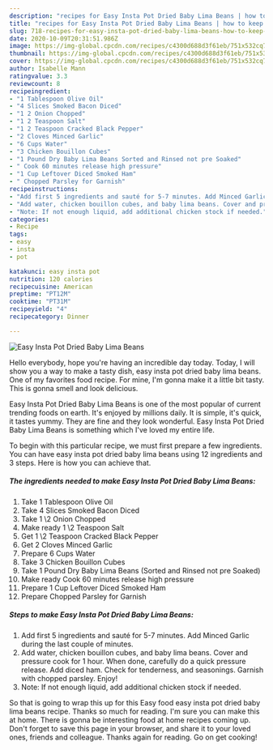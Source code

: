 ```yaml
---
description: "recipes for Easy Insta Pot Dried Baby Lima Beans | how to keep Easy Insta Pot Dried Baby Lima Beans"
title: "recipes for Easy Insta Pot Dried Baby Lima Beans | how to keep Easy Insta Pot Dried Baby Lima Beans"
slug: 718-recipes-for-easy-insta-pot-dried-baby-lima-beans-how-to-keep-easy-insta-pot-dried-baby-lima-beans
date: 2020-10-09T20:31:51.986Z
image: https://img-global.cpcdn.com/recipes/c4300d688d3f61eb/751x532cq70/easy-insta-pot-dried-baby-lima-beans-recipe-main-photo.jpg
thumbnail: https://img-global.cpcdn.com/recipes/c4300d688d3f61eb/751x532cq70/easy-insta-pot-dried-baby-lima-beans-recipe-main-photo.jpg
cover: https://img-global.cpcdn.com/recipes/c4300d688d3f61eb/751x532cq70/easy-insta-pot-dried-baby-lima-beans-recipe-main-photo.jpg
author: Isabelle Mann
ratingvalue: 3.3
reviewcount: 8
recipeingredient:
- "1 Tablespoon Olive Oil"
- "4 Slices Smoked Bacon Diced"
- "1 2 Onion Chopped"
- "1 2 Teaspoon Salt"
- "1 2 Teaspoon Cracked Black Pepper"
- "2 Cloves Minced Garlic"
- "6 Cups Water"
- "3 Chicken Bouillon Cubes"
- "1 Pound Dry Baby Lima Beans Sorted and Rinsed not pre Soaked"
- " Cook 60 minutes release high pressure"
- "1 Cup Leftover Diced Smoked Ham"
- " Chopped Parsley for Garnish"
recipeinstructions:
- "Add first 5 ingredients and sauté for 5-7 minutes. Add Minced Garlic during the last couple of minutes."
- "Add water, chicken bouillon cubes, and baby lima beans. Cover and pressure cook for 1 hour. When done, carefully do a quick pressure release. Add diced ham. Check for tenderness, and seasonings. Garnish with chopped parsley. Enjoy!"
- "Note: If not enough liquid, add additional chicken stock if needed."
categories:
- Recipe
tags:
- easy
- insta
- pot

katakunci: easy insta pot 
nutrition: 120 calories
recipecuisine: American
preptime: "PT12M"
cooktime: "PT31M"
recipeyield: "4"
recipecategory: Dinner

---
```



![Easy Insta Pot Dried Baby Lima Beans](https://img-global.cpcdn.com/recipes/c4300d688d3f61eb/751x532cq70/easy-insta-pot-dried-baby-lima-beans-recipe-main-photo.jpg)

Hello everybody, hope you're having an incredible day today. Today, I will show you a way to make a tasty dish, easy insta pot dried baby lima beans. One of my favorites food recipe. For mine, I'm gonna make it a little bit tasty. This is gonna smell and look delicious.

Easy Insta Pot Dried Baby Lima Beans is one of the most popular of current trending foods on earth. It's enjoyed by millions daily. It is simple, it's quick, it tastes yummy. They are fine and they look wonderful. Easy Insta Pot Dried Baby Lima Beans is something which I've loved my entire life.




To begin with this particular recipe, we must first prepare a few ingredients. You can have easy insta pot dried baby lima beans using 12 ingredients and 3 steps. Here is how you can achieve that.

<!--inarticleads1-->

##### The ingredients needed to make Easy Insta Pot Dried Baby Lima Beans:

1. Take 1 Tablespoon Olive Oil
1. Take 4 Slices Smoked Bacon Diced
1. Take 1 \2 Onion Chopped
1. Make ready 1 \2 Teaspoon Salt
1. Get 1 \2 Teaspoon Cracked Black Pepper
1. Get 2 Cloves Minced Garlic
1. Prepare 6 Cups Water
1. Take 3 Chicken Bouillon Cubes
1. Take 1 Pound Dry Baby Lima Beans (Sorted and Rinsed not pre Soaked)
1. Make ready  Cook 60 minutes release high pressure
1. Prepare 1 Cup Leftover Diced Smoked Ham
1. Prepare  Chopped Parsley for Garnish




<!--inarticleads2-->

##### Steps to make Easy Insta Pot Dried Baby Lima Beans:

1. Add first 5 ingredients and sauté for 5-7 minutes. Add Minced Garlic during the last couple of minutes.
1. Add water, chicken bouillon cubes, and baby lima beans. Cover and pressure cook for 1 hour. When done, carefully do a quick pressure release. Add diced ham. Check for tenderness, and seasonings. Garnish with chopped parsley. Enjoy!
1. Note: If not enough liquid, add additional chicken stock if needed.




So that is going to wrap this up for this Easy food easy insta pot dried baby lima beans recipe. Thanks so much for reading. I'm sure you can make this at home. There is gonna be interesting food at home recipes coming up. Don't forget to save this page in your browser, and share it to your loved ones, friends and colleague. Thanks again for reading. Go on get cooking!
